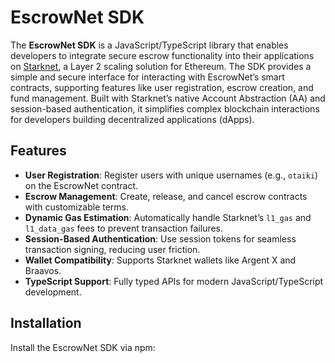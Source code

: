 # EscrowNet SDK

The **EscrowNet SDK** is a JavaScript/TypeScript library that enables developers to integrate secure escrow functionality into their applications on [Starknet](https://starknet.io/), a Layer 2 scaling solution for Ethereum. The SDK provides a simple and secure interface for interacting with EscrowNet’s smart contracts, supporting features like user registration, escrow creation, and fund management. Built with Starknet’s native Account Abstraction (AA) and session-based authentication, it simplifies complex blockchain interactions for developers building decentralized applications (dApps).

## Features
- **User Registration**: Register users with unique usernames (e.g., `otaiki`) on the EscrowNet contract.
- **Escrow Management**: Create, release, and cancel escrow contracts with customizable terms.
- **Dynamic Gas Estimation**: Automatically handle Starknet’s `l1_gas` and `l1_data_gas` fees to prevent transaction failures.
- **Session-Based Authentication**: Use session tokens for seamless transaction signing, reducing user friction.
- **Wallet Compatibility**: Supports Starknet wallets like Argent X and Braavos.
- **TypeScript Support**: Fully typed APIs for modern JavaScript/TypeScript development.

## Installation
Install the EscrowNet SDK via npm:


